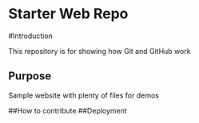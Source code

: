 # Starter Web Repo
#Introduction


This repository is for showing how Git and GitHub work

## Purpose

Sample website with plenty of files for demos

##How to contribute
##Deployment
